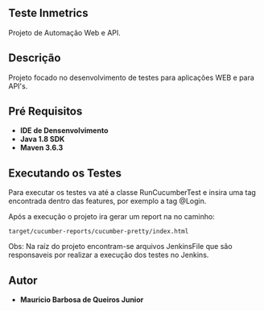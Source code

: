 ## Teste Inmetrics

Projeto de Automação Web e API.

## Descrição

Projeto focado no desenvolvimento de testes para aplicações WEB e para API's.

## Pré Requisitos

* **IDE de Densenvolvimento**
* **Java 1.8 SDK**
* **Maven 3.6.3**

## Executando os Testes

Para executar os testes va até a classe RunCucumberTest e insira uma tag encontrada
dentro das features, por exemplo a tag @Login.

Após a execução o projeto ira gerar um report na no caminho:

    target/cucumber-reports/cucumber-pretty/index.html
    
Obs: Na raíz do projeto encontram-se arquivos JenkinsFile 
que são responsaveis por realizar a execução dos testes no Jenkins.

## Autor

* **Mauricio Barbosa de Queiros Junior**